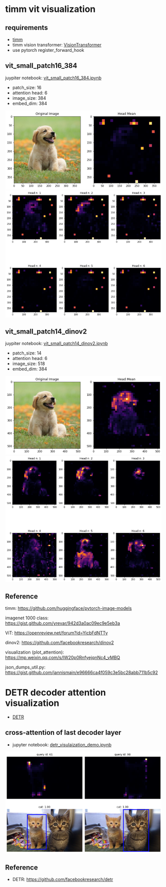 # timm vit visualization

## requirements
- [timm](https://github.com/huggingface/pytorch-image-models)
- timm vision transformer: [VisionTransformer](https://github.com/huggingface/pytorch-image-models/blob/main/timm/models/vision_transformer.py)
- use pytorch register_forward_hook

## vit_small_patch16_384

juypiter notebook: [vit_small_patch16_384.ipynb](vit_small_patch16_384.ipynb)

- patch_size: 16
- attention head: 6
- image_size: 384
- embed_dim: 384

![vit](img/vit_attn.png)
![vit](img/vit_attn_head.png)

## vit_small_patch14_dinov2

juypiter notebook: [vit_small_patch14_dinov2.ipynb](vit_small_patch14_dinov2.ipynb)

- patch_size: 14
- attention head: 6
- image_size: 518
- embed_dim: 384

![vit](img/vit_dinov2_attn.png)
![vit](img/vit_dinov2_attn_head.png)

## Reference

timm: https://github.com/huggingface/pytorch-image-models

imagenet 1000 class: https://gist.github.com/yrevar/942d3a0ac09ec9e5eb3a

ViT: https://openreview.net/forum?id=YicbFdNTTy

dinov2: https://github.com/facebookresearch/dinov2

visualization (plot_attention): https://mp.weixin.qq.com/s/lW20p0RnfyejqnNc4_vMBQ

json_dumps_util.py: https://gist.github.com/jannismain/e96666ca4f059c3e5bc28abb711b5c92

# DETR decoder attention visualization

- [DETR](https://github.com/facebookresearch/detr)

## cross-attention of last decoder layer

- jupyter notebook: [detr_visulaization_demo.ipynb](detr_visulaization_demo.ipynb)

![detr](img/detr_attn.png)

## Reference

- DETR: https://github.com/facebookresearch/detr
